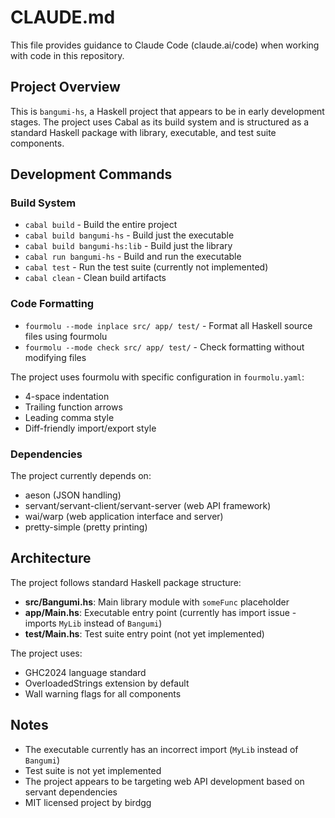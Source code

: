 # CLAUDE.md

This file provides guidance to Claude Code (claude.ai/code) when working with code in this repository.

## Project Overview

This is `bangumi-hs`, a Haskell project that appears to be in early development stages. The project uses Cabal as its build system and is structured as a standard Haskell package with library, executable, and test suite components.

## Development Commands

### Build System
- `cabal build` - Build the entire project
- `cabal build bangumi-hs` - Build just the executable
- `cabal build bangumi-hs:lib` - Build just the library
- `cabal run bangumi-hs` - Build and run the executable
- `cabal test` - Run the test suite (currently not implemented)
- `cabal clean` - Clean build artifacts

### Code Formatting
- `fourmolu --mode inplace src/ app/ test/` - Format all Haskell source files using fourmolu
- `fourmolu --mode check src/ app/ test/` - Check formatting without modifying files

The project uses fourmolu with specific configuration in `fourmolu.yaml`:
- 4-space indentation
- Trailing function arrows
- Leading comma style
- Diff-friendly import/export style

### Dependencies
The project currently depends on:
- aeson (JSON handling)
- servant/servant-client/servant-server (web API framework)
- wai/warp (web application interface and server)
- pretty-simple (pretty printing)

## Architecture

The project follows standard Haskell package structure:

- **src/Bangumi.hs**: Main library module with `someFunc` placeholder
- **app/Main.hs**: Executable entry point (currently has import issue - imports `MyLib` instead of `Bangumi`)
- **test/Main.hs**: Test suite entry point (not yet implemented)

The project uses:
- GHC2024 language standard
- OverloadedStrings extension by default
- Wall warning flags for all components

## Notes

- The executable currently has an incorrect import (`MyLib` instead of `Bangumi`)
- Test suite is not yet implemented
- The project appears to be targeting web API development based on servant dependencies
- MIT licensed project by birdgg
